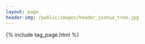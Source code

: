```yaml
---
layout: page
header-img: /public/images/header_joshua_tree.jpg
---
```


{% include tag_page.html %}
